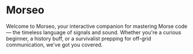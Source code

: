 # Morseo

Welcome to Morseo, your interactive companion for mastering Morse code —
the timeless language of signals and sound. Whether you're a curious
beginner, a history buff, or a survivalist prepping for off-grid
communication, we've got you covered.
